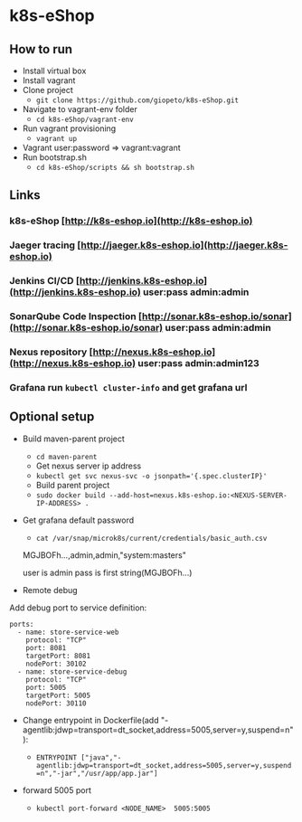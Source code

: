 # k8s-eShop

## How to run
- Install virtual box
- Install vagrant
- Clone project
    - `git clone https://github.com/giopeto/k8s-eShop.git`
- Navigate to vagrant-env folder
	- `cd k8s-eShop/vagrant-env`
- Run vagrant provisioning
	- `vagrant up`
- Vagrant user:password => vagrant:vagrant
- Run bootstrap.sh
	- `cd k8s-eShop/scripts && sh bootstrap.sh`
	
## Links
### k8s-eShop [http://k8s-eshop.io](http://k8s-eshop.io)
### Jaeger tracing [http://jaeger.k8s-eshop.io](http://jaeger.k8s-eshop.io)
### Jenkins CI/CD [http://jenkins.k8s-eshop.io](http://jenkins.k8s-eshop.io) user:pass admin:admin
### SonarQube Code Inspection [http://sonar.k8s-eshop.io/sonar](http://sonar.k8s-eshop.io/sonar) user:pass admin:admin
### Nexus repository [http://nexus.k8s-eshop.io](http://nexus.k8s-eshop.io) user:pass admin:admin123
### Grafana run `kubectl cluster-info` and get grafana url

## Optional setup
- Build maven-parent project
	- `cd maven-parent`
    - Get nexus server ip address
	- `kubectl get svc nexus-svc -o jsonpath='{.spec.clusterIP}'`
    - Build parent project
	- `sudo docker build --add-host=nexus.k8s-eshop.io:<NEXUS-SERVER-IP-ADDRESS> .`
- Get grafana default password
	- `cat /var/snap/microk8s/current/credentials/basic_auth.csv`
	
	MGJBOFh...,admin,admin,"system:masters"

	user is admin pass is first string(MGJBOFh...)
- Remote debug

Add debug port to service definition:
  ```
  ports:
    - name: store-service-web
      protocol: "TCP"
      port: 8081
      targetPort: 8081
      nodePort: 30102
    - name: store-service-debug
      protocol: "TCP"
      port: 5005
      targetPort: 5005
      nodePort: 30110   
   ```

- Change entrypoint in Dockerfile(add "-agentlib:jdwp=transport=dt_socket,address=5005,server=y,suspend=n"):
	- `ENTRYPOINT ["java","-agentlib:jdwp=transport=dt_socket,address=5005,server=y,suspend=n","-jar","/usr/app/app.jar"]`
	
- forward 5005 port
	- `kubectl port-forward <NODE_NAME>  5005:5005`